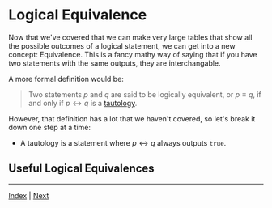 # Logical Equivalence

Now that we've covered that we can make very large tables that show all the possible outcomes of a logical statement, we can get into a new concept: Equivalence.  This is a fancy mathy way of saying that if you have two statements with the same outputs, they are interchangable.

A more formal definition would be:
> Two statements $p$ and $q$ are said to be logically equivalent, or $p \equiv q$, if and only if $p \leftrightarrow q$ is a [tautology](https://en.wikipedia.org/wiki/Tautology_\(logic\)).

However, that definition has a lot that we haven't covered, so let's break it down one step at a time:

- A tautology is a statement where $p \leftrightarrow q$ always outputs `true`.





## Useful Logical Equivalences



----
[Index](/README.md#sections) | [Next](/sections/sets/index.md)

